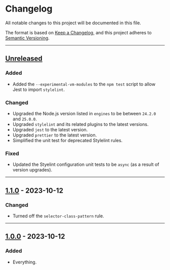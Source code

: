 # Changelog

All notable changes to this project will be documented in this file.

The format is based on [Keep a Changelog](https://keepachangelog.com/en/1.0.0/),
and this project adheres to [Semantic
Versioning](https://semver.org/spec/v2.0.0.html).

--------------------------------------------------------------------------------

## [Unreleased]

### Added

- Added the `--experimental-vm-modules` to the `npm test` script to allow Jest
  to import `stylelint`.

### Changed

- Upgraded the Node.js version listed in `engines` to be between `24.2.0` and
  `25.0.0`.
- Upgraded `stylelint` and its related plugins to the latest versions.
- Upgraded `jest` to the latest version.
- Upgraded `prettier` to the latest version.
- Simplified the unit test for deprecated Stylelint rules.

### Fixed

- Updated the Styelint configuration unit tests to be `async` (as a result of
  version upgrades).

--------------------------------------------------------------------------------

## [1.1.0] - 2023-10-12

### Changed

- Turned off the `selector-class-pattern` rule.

--------------------------------------------------------------------------------

## [1.0.0] - 2023-10-12

### Added

- Everything.

[Unreleased]: https://github.com/dfranklinau/stylelint-config-dfranklinau/compare/v1.1.0...HEAD
[1.1.0]: https://github.com/dfranklinau/stylelint-config-dfranklinau/releases/tag/v1.1.0
[1.0.0]: https://github.com/dfranklinau/stylelint-config-dfranklinau/releases/tag/v1.0.0
